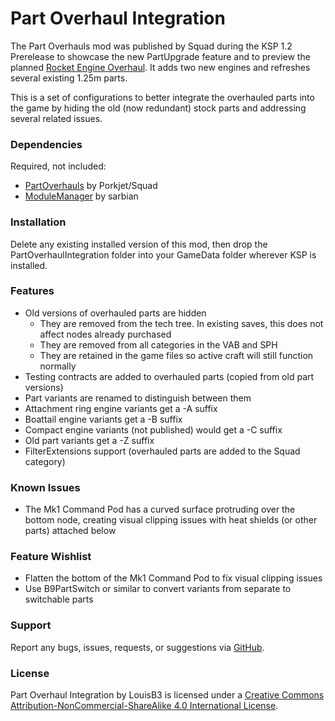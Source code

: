 Part Overhaul Integration
===

The Part Overhauls mod was published by Squad during the KSP 1.2 Prerelease to showcase the new PartUpgrade feature and to preview the planned [Rocket Engine Overhaul](http://i.imgur.com/iINdJyL.jpg). It adds two new engines and refreshes several existing 1.25m parts.

This is a set of configurations to better integrate the overhauled parts into the game by hiding the old (now redundant) stock parts and addressing several related issues.

### Dependencies

Required, not included:
- [PartOverhauls](http://kerbalspaceprogram.com/files/PartOverhauls.zip) by Porkjet/Squad
- [ModuleManager](http://forum.kerbalspaceprogram.com/index.php?/topic/50533-121-module-manager-274-november-14th-better-late-than-never/) by sarbian

### Installation

Delete any existing installed version of this mod, then drop the PartOverhaulIntegration folder into your GameData folder wherever KSP is installed.

### Features

- Old versions of overhauled parts are hidden
  - They are removed from the tech tree. In existing saves, this does not affect nodes already purchased
  - They are removed from all categories in the VAB and SPH
  - They are retained in the game files so active craft will still function normally
- Testing contracts are added to overhauled parts (copied from old part versions)
- Part variants are renamed to distinguish between them
 - Attachment ring engine variants get a -A suffix
 - Boattail engine variants get a -B suffix
 - Compact engine variants (not published) would get a -C suffix
 - Old part variants get a -Z suffix
- FilterExtensions support (overhauled parts are added to the Squad category)

### Known Issues

- The Mk1 Command Pod has a curved surface protruding over the bottom node, creating visual clipping issues with heat shields (or other parts) attached below

### Feature Wishlist

- Flatten the bottom of the Mk1 Command Pod to fix visual clipping issues
- Use B9PartSwitch or similar to convert variants from separate to switchable parts

### Support

Report any bugs, issues, requests, or suggestions via [GitHub](https://github.com/LouisB3/PartOverhaulIntegration).

### License

Part Overhaul Integration by LouisB3 is licensed under a [Creative Commons Attribution-NonCommercial-ShareAlike 4.0 International License](http://creativecommons.org/licenses/by-nc-sa/4.0/).
